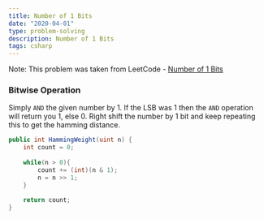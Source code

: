 ```yaml
---
title: Number of 1 Bits
date: "2020-04-01"
type: problem-solving
description: Number of 1 Bits
tags: csharp
---
```


Note: This problem was taken from LeetCode - [Number of 1 Bits](https://leetcode.com/problems/number-of-1-bits/)

### Bitwise Operation

Simply `AND` the given number by 1. If the LSB was 1 then the `AND` operation will return you 1, else 0. Right shift the number by 1 bit and keep repeating this to get the hamming distance.

```csharp
public int HammingWeight(uint n) {
	int count = 0;
	
	while(n > 0){
		count += (int)(n & 1);
		n = n >> 1;
	}
	
	return count;
}
```
